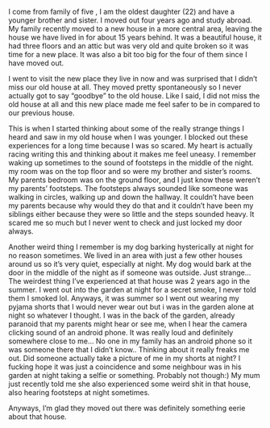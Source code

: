 I come from family of five , I am the oldest daughter (22) and have a younger brother and sister. I moved out four years ago and study abroad. My family recently moved to a new house in a more central area, leaving the house we have lived in for about 15 years behind. 
It was a beautiful house, it had three floors and an attic but was very old and quite broken so it was time for a new place. It was also a bit too big for the four of them since I have moved out. 

I went to visit the new place they live in now and was surprised that I didn’t miss our old house at all. They moved pretty spontaneously so I never actually got to say “goodbye” to the old house. Like I said, I did not miss the old house at all and this new place made me feel safer to be in compared to our previous house.

This is when I started thinking about some of the really strange things I heard and saw in my old house when I was younger. I blocked out these experiences for a long time because I was so scared. My heart is actually racing writing this and thinking about it makes me feel uneasy. 
I remember waking up sometimes to the sound of footsteps in the middle of the night. my room was on the top floor and so were my brother and sister’s rooms. My parents bedroom was on the ground floor, and I just know these weren’t my parents’ footsteps. The footsteps always sounded like someone was walking in circles, walking up and down the hallway. It couldn’t have been my parents because why would they do that and it couldn’t have been my siblings either because they were so little and the steps sounded heavy. It scared me so much but I never went to check and just locked my door always. 

Another weird thing I remember is my dog barking hysterically at night for no reason sometimes. We lived in an area with just a few other houses around us so it’s very quiet, especially at night. My dog would bark at the door in the middle of the night as if someone was outside. Just strange…
The weirdest thing I’ve experienced at that house was 2 years ago in the summer. I went out into the garden at night for a secret smoke, I never told them I smoked lol. Anyways, it was summer so I went out wearing my pyjama shorts that I would never wear out but i was in the garden alone at night so whatever I thought. I was in the back of the garden, already paranoid that my parents might hear or see me, when I hear the camera clicking sound of an android phone. It was really loud and definitely somewhere close to me… No one in my family has an android phone so it was someone there that I didn’t know.. Thinking about it really freaks me out. Did someone actually take a picture of me in my shorts at night? I fucking hope it was just a coincidence and some neighbour was in his garden at night taking a selfie or something. Probably not though:)
My mum just recently told me she also experienced some weird shit in that house, also hearing footsteps at night sometimes.

Anyways, I’m glad they moved out there was definitely something eerie about that house.